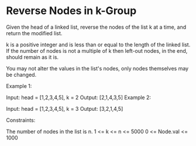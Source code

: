 # Reverse Nodes in k-Group
Given the head of a linked list, reverse the nodes of the list k at a time, and return the modified list.

k is a positive integer and is less than or equal to the length of the linked list. If the number of nodes is not a multiple of k then left-out nodes, in the end, should remain as it is.

You may not alter the values in the list's nodes, only nodes themselves may be changed.

 

Example 1:


Input: head = [1,2,3,4,5], k = 2
Output: [2,1,4,3,5]
Example 2:


Input: head = [1,2,3,4,5], k = 3
Output: [3,2,1,4,5]
 

Constraints:

The number of nodes in the list is n.
1 <= k <= n <= 5000
0 <= Node.val <= 1000



